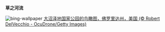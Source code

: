 
**草之河流**

![bing-wallpaper](https://www.bing.com/th?id=OHR.AerialEverglades_ZH-CN3388982881_1920x1080.jpg)
[大沼泽地国家公园的鸟瞰图，佛罗里达州，美国 (© Robert DelVecchio - OcuDrone/Getty Images)](https://www.bing.com/search?q=%E4%BD%9B%E7%BD%97%E9%87%8C%E8%BE%BE%E5%B7%9E%E5%A4%A7%E6%B2%BC%E6%B3%BD%E5%9C%B0%E5%9B%BD%E5%AE%B6%E5%85%AC%E5%9B%AD&amp;form=hpcapt&amp;mkt=zh-cn)
  